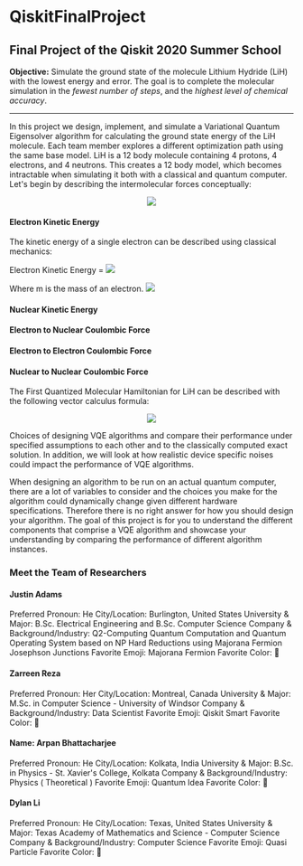 # QiskitFinalProject

## Final Project of the Qiskit 2020 Summer School
**Objective:** Simulate the ground state of the molecule Lithium Hydride (LiH) with the lowest energy and error. 
The goal is to complete the molecular simulation in the *fewest number of steps*, and the *highest level of chemical accuracy*.

---

In this project we design, implement, and simulate a Variational Quantum Eigensolver algorithm for calculating the ground state energy of the LiH molecule. Each team member explores a different optimization path using the same base model. LiH is a 12 body molecule containing 4 protons, 4 electrons, and 4 neutrons. This creates a 12 body model, which becomes intractable when simulating it both with a classical and quantum computer. Let's begin by describing the intermolecular forces conceptually:

<p align="center"><img src="https://render.githubusercontent.com/render/math?math= - Sum(Electron Kinetic Energy) - Sum(Nuclear Kinetic Energy) - Sum(Electron to Nuclear Coulombic Forces) + Sum(Electron to Electron Coulombic Forces) + Sum(Nuclear to Nuclear Coulombic Forces)"></p>

#### Electron Kinetic Energy

The kinetic energy of a single electron can be described using classical mechanics:

Electron Kinetic Energy = <img src="https://render.githubusercontent.com/render/math?math=\frac{1}{2}\times m \times v^{2}">

Where m is the mass of an electron. <img src="https://render.githubusercontent.com/render/math?math=m=9.10938356 \times 10^{-31} kg"> 
#### Nuclear Kinetic Energy

#### Electron to Nuclear Coulombic Force

#### Electron to Electron Coulombic Force

#### Nuclear to Nuclear Coulombic Force

The First Quantized Molecular Hamiltonian for LiH can be described with the following vector calculus formula: 

<p align="center"><img src="https://render.githubusercontent.com/render/math?math=H = -\sum_{i=1}^{N}\frac{1}{2}\triangledown_{i}^{2}-\sum_{A=1}^{M}\frac{1}{2M_{A}}\triangledown_{A}^{2}-\sum_{i=1}^{N}\sum_{A=1}^{M}\frac{Z_{a}}{r_{iA}}+\sum_{j>i}\frac{1}{r_{ij}}+\sum_{B>A}\frac{Z_{A}Z_{B}}{R_{AB}}"></p>


Choices of designing VQE algorithms and compare their performance under specified assumptions to each other and to the classically computed exact solution. In addition, we will look at how realistic device specific noises could impact the performance of VQE algorithms. 

When designing an algorithm to be run on an actual quantum computer, there are a lot of variables to consider and the choices you make for the algorithm could dynamically change given different hardware specifications. Therefore there is no right answer for how you should design your algorithm. The goal of this project is for you to understand the different components that comprise a VQE algorithm and showcase your understanding by comparing the performance of different algorithm instances.


### Meet the Team of Researchers

#### Justin Adams
  Preferred Pronoun:  He
  City/Location:  Burlington, United States
  University & Major: B.Sc. Electrical Engineering and B.Sc. Computer Science
  Company & Background/Industry: Q2-Computing Quantum Computation and Quantum Operating System based on NP Hard Reductions using Majorana Fermion Josephson Junctions
  Favorite Emoji:  Majorana Fermion
  Favorite Color: :blue_book:

#### Zarreen Reza
  Preferred Pronoun:  Her
  City/Location:  Montreal, Canada
  University & Major:  M.Sc. in Computer Science - University of Windsor
  Company & Background/Industry:  Data Scientist
  Favorite Emoji:  Qiskit Smart
  Favorite Color: :blue_heart: 
  
#### Name: Arpan Bhattacharjee
  Preferred Pronoun:   He
  City/Location:  Kolkata, India
  University & Major: B.Sc. in Physics - St. Xavier's College, Kolkata
  Company & Background/Industry:  Physics ( Theoretical )
  Favorite Emoji:  Quantum Idea
  Favorite Color: :green_apple:

#### Dylan Li
  Preferred Pronoun: He
  City/Location: Texas, United States
  University & Major: Texas Academy of Mathematics and Science - Computer Science
  Company & Background/Industry: Computer Science
  Favorite Emoji: Quasi Particle
  Favorite Color: :blue_heart:

